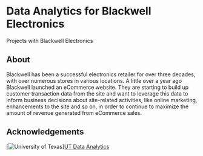 # Data Analytics for Blackwell Electronics
Projects with Blackwell Electronics

<!-- ABOUT -->
## About
Blackwell has been a successful electronics retailer for over three decades, 
with over numerous stores in various locations. A little over a year ago 
Blackwell launched an eCommerce website. They are starting to build up customer 
transaction data from the site and want to leverage this data to inform business 
decisions about site-related activities, like online marketing, enhancements to 
the site and so on, in order to continue to maximize the amount of revenue 
generated from eCommerce sales.

<!-- ACKNOWLEDGEMENTS -->
## Acknowledgements
[![University of Texas][ut-seal]][UT Data Analytics][ut-data]

<!-- MARKDOWN LINKS & IMAGES -->
<!-- https://www.markdownguide.org/basic-syntax/#reference-style-links -->
[product-screenshot]: images/screenshot.png
[ut-seal]: https://www.pngkey.com/maxpic/u2q8w7e6q8w7q8r5/
[ut-data]: https://professionaled.utexas.edu/data-analytics-certificate-program
